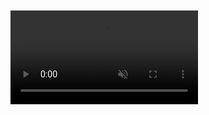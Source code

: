 <!DOCTYPE html>
<html lang="zh-CN">
<head>
    <meta charset="UTF-8">
    <title>Typed.js</title>
    <script src="https://unpkg.com/typed.js@2.1.0/dist/typed.umd.js"></script>
    <style>
        /* 给打字容器的包裹层加 flex，不影响 body 全局 */
        .typed-wrapper {
            min-height: 150px; 
            display: flex;
            justify-content: flex-start; /* 水平居左 */
            align-items: flex-end; /* 垂直居右 */
            padding-left: 50px;
            margin: 300px 0 0 0; /* 上下留空，和其他元素隔开 */
            width:100%;
            /*overflow-x: auto;
            overflow-y: hidden;*/
        }
        #element {
            font-size: 2rem;
            color: #f0f0f0;
            text-shadow: 1px 0 0 #888,-1px 0 0 #888;/*描边*/
            font-weight: 350;/*字体粗细*/
            min-width: 1000px;
            /*white-space: nowrap;*//*不换行*/
            /*margin: 0 auto;*/
            line-height: 1.6;
        }
    </style>
</head>
<body>
    <!-- 包裹层 -->
    <div class="typed-wrapper">
        <span id="element"></span>
    </div>
    <div class="fullscreen-video">
    <video 
        src="images/littleprince3.mp4" autoplay muted loop playsinline>
    </video>
</div>
    <script>
        var typed = new Typed("#element", {
            strings: [
                "如果不去遍历世界，",
                "我们就不知道什么是我们精神和情感的寄托，",
                "但我们一旦遍历了世界，",
                "却发现我们再也无法回到那美好的地方去了。",
                "当我们开始寻求，",
                "我们就已经失去，",
                "而我们不开始寻求，",
                "我们根本无法知道自己身边的一切是如此可贵。",
                "审判自己比审判别人难多了。",
                "如果你成功地正确审判了自己，",
                "那么你就是一个真正的智者了。",
                "Robert Frost said,",
                "Two roads diverged in a wood,",
                "and I took the one less traveled by,",
                "and that has made all the difference.",
                "Are you alive or just existing?",
                "Carpe diem,",
                "Seize the day, boys.",
                "Make your lives extraordinary."
            ],
            typeSpeed: 100,
            startDelay: 600, 
            backSpeed: 60,
            smartBackspace: true,
            /*wordBreak: true;*//*单词差分。回退不破坏完整性*/
            shuffle: false,
            backDelay: 1500,
            fadeOut: false,
            loop: true,
            loopCount: Infinity,
            showCursor: true,
            cursorChar: "|",
            autoInsertCss: true,
            contentType: "html"
        });
    </script>
</body>
</html>
